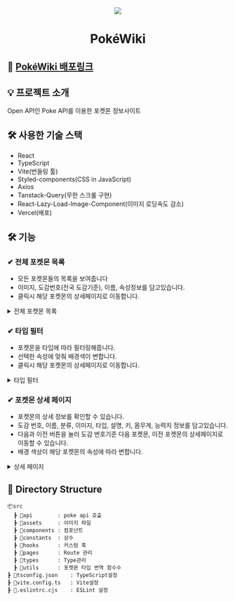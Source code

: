 <div align="center">
 <img src="https://pok-wiki.vercel.app/assets/pokewiki-Ds_gndIL.png"/>
  <h1>PokéWiki</h1>
</div>

## 📎 [PokéWiki 배포링크](https://pok-wiki.vercel.app/)


## 💡 프로젝트 소개
Open API인 Poke API를 이용한 포켓몬 정보사이트


## 🛠 사용한 기술 스택

- React
- TypeScript
- Vite(번들링 툴)
- Styled-components(CSS in JavaScript)
- Axios
- Tanstack-Query(무한 스크롤 구현)
- React-Lazy-Load-Image-Component(이미지 로딩속도 감소)
- Vercel(배포)

## 🛠 기능
### ✔︎ 전체 포켓몬 목록 
- 모든 포켓몬들의 목록을 보여줍니다
- 이미지, 도감번호(전국 도감기준), 이름, 속성정보를 담고있습니다.
- 클릭시 해당 포켓몬의 상세페이지로 이동합니다.
<details markdown="1">
<summary>전체 포켓몬 목록</summary>



</details>

### ✔︎ 타입 필터
- 포켓몬을 타입에 따라 필터링해줍니다.
- 선택한 속성에 맞춰 배경색이 변합니다.
- 클릭시 해당 포켓몬의 상세페이지로 이동합니다.
<details markdown="1">
<summary>타입 필터</summary>

![타입필터무한스크롤](https://github.com/geun99/Pok-Wiki/assets/150868973/9771d720-51f7-4a54-a8a7-d7a84fda4347)


</details>

### ✔︎ 포켓몬 상세 페이지
- 포켓몬의 상세 정보를 확인할 수 있습니다.
- 도감 번호, 이름, 분류, 이미지, 타입, 설명, 키, 몸무게, 능력치 정보를 담고있습니다.
- 다음과 이전 버튼을 눌러 도감 번호기준 다음 포켓몬, 이전 포켓몬의 상세페이지로 이동할 수 있습니다.
- 배경 색상이 해당 포켓몬의 속성에 따라 변합니다.
<details markdown="1">
<summary>상세 페이지</summary>
 
![](https://velog.velcdn.com/images/geun99/post/d44e496e-ffb9-4f8a-82ef-14bf022602ce/image.gif)
![상세페이지모바일](https://github.com/geun99/Pok-Wiki/assets/150868973/5070f7d2-3a79-470d-a46c-f691853ece6f)

</details>


## 📁 Directory Structure
```
📦src
  ┣ 📂api		: poke api 호출
  ┣ 📂assets		: 이미지 파일
  ┣ 📂components	: 컴포넌트
  ┣ 📂constants	: 상수
  ┣ 📂hooks		: 커스텀 훅
  ┣ 📂pages		: Route 관리
  ┣ 📂types		: Type관리
  ┣ 📂utils		: 포켓몬 타입 번역 함수수
┣ 📜tsconfig.json	: TypeScript설정
┣ 📜vite.config.ts	: Vite설정
┣ 📜.eslintrc.cjs 	: ESLint 설정
```


